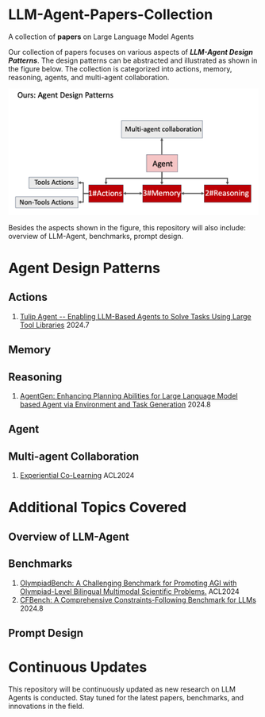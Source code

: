 # LLM-Agent-Papers-Collection
A collection of **papers** on Large Language Model Agents

Our collection of papers focuses on various aspects of ***LLM-Agent Design Patterns***. The design patterns can be abstracted and illustrated as shown in the figure below. The collection is categorized into actions, memory, reasoning, agents, and multi-agent collaboration.

![agent_design_pattern](assets/agent_design_pattern.png)

Besides the aspects shown in the figure, this repository will also include: overview of LLM-Agent, benchmarks, prompt design.

# Agent Design Patterns

## Actions

1. [Tulip Agent -- Enabling LLM-Based Agents to Solve Tasks Using Large Tool Libraries](https://arxiv.org/abs/2407.21778) 2024.7

## Memory

## Reasoning

1. [ AgentGen: Enhancing Planning Abilities for Large Language Model based Agent via Environment and Task Generation](https://arxiv.org/abs/2408.00764) 2024.8

## Agent

## Multi-agent Collaboration

1. [Experiential Co-Learning](https://arxiv.org/abs/2312.17025) ACL2024

# Additional Topics Covered

## Overview of LLM-Agent

## Benchmarks

1. [OlympiadBench: A Challenging Benchmark for Promoting AGI with Olympiad-Level Bilingual Multimodal Scientific Problems.](https://github.com/OpenBMB/OlympiadBench) ACL2024
1. [CFBench: A Comprehensive Constraints-Following Benchmark for LLMs](https://arxiv.org/abs/2408.01122) 2024.8



## Prompt Design



# Continuous Updates

This repository will be continuously updated as new research on LLM Agents is conducted. Stay tuned for the latest papers, benchmarks, and innovations in the field.
